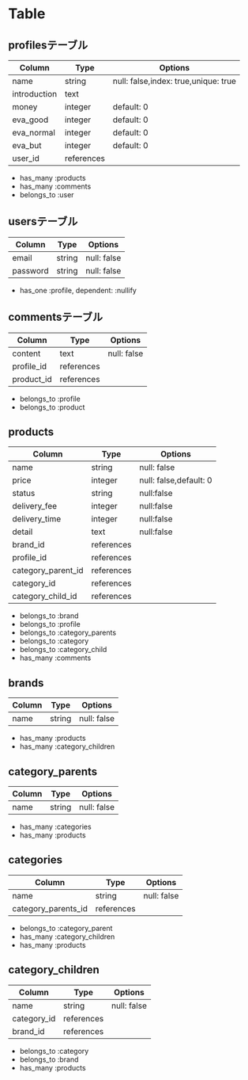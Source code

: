 # Table

## profilesテーブル

|Column|Type|Options|
|------|----|-------|
|name|string|null: false,index: true,unique: true|
|introduction|text||
|money|integer|default: 0|
|eva_good|integer|default: 0|
|eva_normal|integer|default: 0|
|eva_but|integer|default: 0|
|user_id|references||

- has_many :products
- has_many :comments
- belongs_to :user

## usersテーブル

|Column|Type|Options|
|------|----|-------|
|email|string|null: false|
|password|string|null: false|

- has_one :profile, dependent: :nullify

## commentsテーブル

|Column|Type|Options|
|------|----|-------|
|content|text|null: false|
|profile_id|references||
|product_id|references||

- belongs_to :profile
- belongs_to :product


## products
|Column|Type|Options|
|------|----|-------|
|name|string|null: false|
|price|integer|null: false,default: 0|
|status|string|null:false|
|delivery_fee|integer|null:false|
|delivery_time|integer|null:false|
|detail|text|null:false|
|brand_id|references||
|profile_id|references||
|category_parent_id|references||
|category_id|references||
|category_child_id|references||
- belongs_to :brand
- belongs_to :profile
- belongs_to :category_parents
- belongs_to :category
- belongs_to :category_child
- has_many :comments


## brands
|Column|Type|Options|
|------|----|-------|
|name|string|null: false|
- has_many :products
- has_many :category_children

## category_parents
|Column|Type|Options|
|------|----|-------|
|name|string|null: false|
- has_many :categories
- has_many :products

## categories
|Column|Type|Options|
|------|----|-------|
|name|string|null: false|
|category_parents_id|references||
- belongs_to :category_parent
- has_many :category_children
- has_many :products

## category_children
|Column|Type|Options|
|------|----|-------|
|name|string|null: false|
|category_id|references||
|brand_id|references||
- belongs_to :category
- belongs_to :brand
- has_many :products
